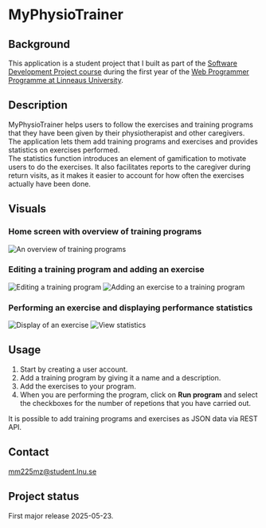 # MyPhysioTrainer

## Background

This application is a student project that I built as part of the [Software Development Project course](https://coursepress.lnu.se/kurser/mjukvaruutvecklingsprojekt/) during the first year of the [Web Programmer Programme at Linneaus University](https://coursepress.lnu.se/program/webbprogrammerare/).

## Description

MyPhysioTrainer helps users to follow the exercises and training programs that they have been given by their physiotherapist and other caregivers. The application lets them add training programs and exercises and provides statistics on exercises performed.  
The statistics function introduces an element of gamification to motivate users to do the exercises. It also facilitates reports to the caregiver during return visits, as it makes it easier to account for how often the exercises actually have been done.

## Visuals

### Home screen with overview of training programs

![An overview of training programs](./.readme/Program_list.jpg)

### Editing a training program and adding an exercise

![Editing a training program](./.readme/Edit_program.jpg)
![Adding an exercise to a training program](./.readme/Edit_exercise.jpg)

### Performing an exercise and displaying performance statistics

![Display of an exercise](./.readme/Perform_exercise.jpg)
![View statistics](./.readme/Performance_report.jpg)

## Usage

1. Start by creating a user account.
2. Add a training program by giving it a name and a description.
3. Add the exercises to your program.
4. When you are performing the program, click on **Run program** and select the checkboxes for the number of repetions that you have carried out. 
  
It is possible to add training programs and exercises as JSON data via REST API.

## Contact

mm225mz@student.lnu.se

## Project status

First major release 2025-05-23.